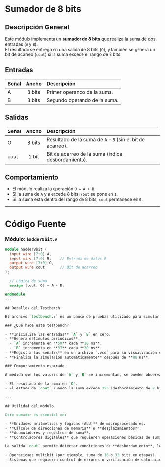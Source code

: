 # Sumador de 8 bits

## Descripción General
Este módulo implementa un **sumador de 8 bits** que realiza la suma de dos entradas (`A` y `B`).  
El resultado se entrega en una salida de 8 bits (`O`), y también se genera un bit de acarreo (`cout`) si la suma excede el rango de 8 bits.

## Entradas
| Señal | Ancho | Descripción |
|:------|:-----:|:------------|
| A     | 8 bits | Primer operando de la suma. |
| B     | 8 bits | Segundo operando de la suma. |

## Salidas
| Señal | Ancho | Descripción |
|:------|:-----:|:------------|
| O     | 8 bits | Resultado de la suma de `A` + `B` (sin el bit de acarreo). |
| cout  | 1 bit  | Bit de acarreo de la suma (indica desbordamiento). |

## Comportamiento
- El módulo realiza la operación `O = A + B`.
- Si la suma de `A` y `B` excede 8 bits, `cout` se pone en `1`.
- Si la suma está dentro del rango de 8 bits, `cout` permanece en `0`.

---

# Código Fuente

### Módulo: `hadder8bit.v`
```verilog
module hadder8bit (
  input wire [7:0] A,
  input wire [7:0] B,    // Entrada de datos B
  output wire [7:0] O,
  output wire cout       // Bit de acarreo
);

  // Lógica de suma
  assign {cout, O} = A + B;

endmodule
---

## Detalles del Testbench

El archivo `testbench.v` es un banco de pruebas utilizado para simular el comportamiento del sumador `hadder8bit`.

### ¿Qué hace este testbench?

- **Inicializa las entradas** `A` y `B` en cero.
- **Genera estímulos periódicos**:
  - `A` incrementa en **50** cada **10 ns**.
  - `B` incrementa en **37** cada **20 ns**.
- **Registra las señales** en un archivo `.vcd` para su visualización en **GTKWave**.
- **Finaliza la simulación automáticamente** después de **80 ns**.

### Comportamiento esperado

A medida que los valores de `A` y `B` se incrementan, se pueden observar:

- El resultado de la suma en `O`.
- El estado de `cout` cuando la suma excede 255 (desbordamiento de 8 bits).

---

## Utilidad del módulo

Este sumador es esencial en:

- **Unidades aritméticas y lógicas (ALU)** de microprocesadores.
- **Cálculo de direcciones de memoria** o **desplazamientos**.
- **Acumuladores y registros de suma**.
- **Controladores digitales** que requieren operaciones básicas de suma.

La salida `cout` permite detectar condiciones de **desbordamiento**, lo cual es útil para:

- Operaciones multibit (por ejemplo, suma de 16 o 32 bits en etapas).
- Sistemas que requieren control de errores o verificación de saturación.
